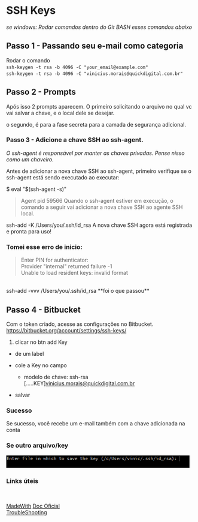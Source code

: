 # SSH Keys

*se windows: Rodar comandos dentro do Git BASH esses comandos abaixo*


## Passo 1 - Passando seu e-mail como categoria

Rodar o comando </br>
`ssh-keygen -t rsa -b 4096 -C "your_email@example.com"` </br>
`ssh-keygen -t rsa -b 4096 -C "vinicius.morais@quickdigital.com.br"`

## Passo 2 - Prompts

Após isso 2 prompts aparecem. O primeiro solicitando o arquivo no qual vc vai salvar a chave, e o local dele se desejar.

o segundo, é para a fase secreta para a camada de segurança adicional.

### Passo 3 - Adicione a chave SSH ao ssh-agent.

*O ssh-agent é responsável por manter as chaves privadas. Pense nisso como um chaveiro.*


Antes de adicionar a nova chave SSH ao ssh-agent, primeiro verifique se o ssh-agent está sendo executado ao executar:

$ eval "$(ssh-agent -s)"
> Agent pid 59566
Quando o ssh-agent estiver em execução, o comando a seguir vai adicionar a nova chave SSH ao agente SSH local.

ssh-add -K /Users/you/.ssh/id_rsa
A nova chave SSH agora está registrada e pronta para uso!

### Tomei esse erro de inicio:</br>
> Enter PIN for authenticator: </br>
Provider "internal" returned failure -1</br>
Unable to load resident keys: invalid format

</br>
ssh-add -vvv /Users/you/.ssh/id_rsa **foi o que passou**


## Passo 4 - Bitbucket
Com o token criado, acesse as configurações no Bitbucket.
https://bitbucket.org/account/settings/ssh-keys/

1. clicar no btn add Key
  - de um label
  - cole a Key no campo 
    - modelo de chave: 
      ssh-rsa [.....KEY]vinicius.morais@quickdigital.com.br

  - salvar

### Sucesso
Se sucesso, você recebe um e-mail também com a chave adicionada na conta


### Se outro arquivo/key
![a](https://raw.githubusercontent.com/vinimorais2399/how-set-ssh/main/assets/image.png)<br>


### Links úteis
<br>

[MadeWith](https://readme.so/pt/editor)
[Doc Oficial](https://www.atlassian.com/br/git/tutorials/git-ssh) <br>
[TroubleShooting](https://confluence.atlassian.com/bbkb/troubleshooting-ssh-issues-302811847.html)


